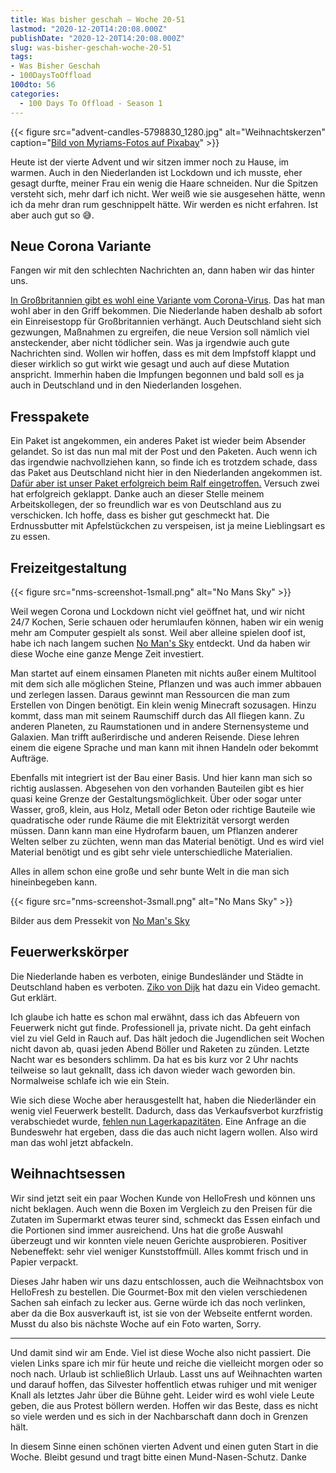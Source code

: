 ```yaml
---
title: Was bisher geschah – Woche 20-51
lastmod: "2020-12-20T14:20:08.000Z"
publishDate: "2020-12-20T14:20:08.000Z"
slug: was-bisher-geschah-woche-20-51
tags:
- Was Bisher Geschah
- 100DaysToOffload
100dto: 56
categories:
  - 100 Days To Offload - Season 1
---
```


{{< figure src="advent-candles-5798830_1280.jpg"  alt="Weihnachtskerzen" caption="[Bild von Myriams-Fotos auf Pixabay](https://pixabay.com/de/photos/advent-kerzen-kerzen-weihnachten-5798830/)" >}}

Heute ist der vierte Advent und wir sitzen immer noch zu Hause, im warmen. Auch in den Niederlanden ist Lockdown und ich musste, eher gesagt durfte, meiner Frau ein wenig die Haare schneiden. Nur die Spitzen versteht sich, mehr darf ich nicht. Wer weiß wie sie ausgesehen hätte, wenn ich da mehr dran rum geschnippelt hätte. Wir werden es nicht erfahren. Ist aber auch gut so 😅.

## Neue Corona Variante

Fangen wir mit den schlechten Nachrichten an, dann haben wir das hinter uns. 

[In Großbritannien gibt es wohl eine Variante vom Corona-Virus](https://www.tagesschau.de/ausland/grossbritannien-corona-mutation-101.html). Das hat man wohl aber in den Griff bekommen. Die Niederlande haben deshalb ab sofort ein Einreisestopp für Großbritannien verhängt. Auch Deutschland sieht sich gezwungen, Maßnahmen zu ergreifen, die neue Version soll nämlich viel ansteckender, aber nicht tödlicher sein. Was ja irgendwie auch gute Nachrichten sind. Wollen wir hoffen, dass es mit dem Impfstoff klappt und dieser wirklich so gut wirkt wie gesagt und auch auf diese Mutation anspricht. Immerhin haben die Impfungen begonnen und bald soll es ja auch in Deutschland und in den Niederlanden losgehen.

## Fresspakete

Ein Paket ist angekommen, ein anderes Paket ist wieder beim Absender gelandet. So ist das nun mal mit der Post und den Paketen. Auch wenn ich das irgendwie nachvollziehen kann, so finde ich es trotzdem schade, dass das Paket aus Deutschland nicht hier in den Niederlanden angekommen ist. [Dafür aber ist unser Paket erfolgreich beim Ralf eingetroffen.](https://monstropolis.wordpress.com/2020/12/16/snack-pack-aus-den-niederlanden/) Versuch zwei hat erfolgreich geklappt. Danke auch an dieser Stelle meinem Arbeitskollegen, der so freundlich war es von Deutschland aus zu verschicken. Ich hoffe, dass es bisher gut geschmeckt hat. Die Erdnussbutter mit Apfelstückchen zu verspeisen, ist ja meine Lieblingsart es zu essen. 

## Freizeitgestaltung

{{< figure src="nms-screenshot-1small.png" alt="No Mans Sky" >}}

Weil wegen Corona und Lockdown nicht viel geöffnet hat, und wir nicht 24/7 Kochen, Serie schauen oder herumlaufen können, haben wir ein wenig mehr am Computer gespielt als sonst. Weil aber alleine spielen doof ist, habe ich nach langem suchen [No Man's Sky](https://www.nomanssky.com/) entdeckt. Und da haben wir diese Woche eine ganze Menge Zeit investiert. 

Man startet auf einem einsamen Planeten mit nichts außer einem Multitool mit dem sich alle möglichen Steine, Pflanzen und was auch immer abbauen und zerlegen lassen. Daraus gewinnt man Ressourcen die man zum Erstellen von Dingen benötigt. Ein klein wenig Minecraft sozusagen. Hinzu kommt, dass man mit seinem Raumschiff durch das All fliegen kann. Zu anderen Planeten, zu Raumstationen und in andere Sternensysteme und Galaxien. Man trifft außerirdische und anderen Reisende. Diese lehren einem die eigene Sprache und man kann mit ihnen Handeln oder bekommt Aufträge. 

Ebenfalls mit integriert ist der Bau einer Basis. Und hier kann man sich so richtig auslassen. Abgesehen von den vorhanden Bauteilen gibt es hier quasi keine Grenze der Gestaltungsmöglichkeit. Über oder sogar unter Wasser, groß, klein, aus Holz, Metall oder Beton oder richtige Bauteile wie quadratische oder runde Räume die mit Elektrizität versorgt werden müssen. Dann kann man eine Hydrofarm bauen, um Pflanzen anderer Welten selber zu züchten, wenn man das Material benötigt. Und es wird viel Material benötigt und es gibt sehr viele unterschiedliche Materialien. 

Alles in allem schon eine große und sehr bunte Welt in die man sich hineinbegeben kann. 

{{< figure src="nms-screenshot-3small.png" alt="No Mans Sky" >}}

Bilder aus dem Pressekit von [No Man's Sky](https://www.nomanssky.com/press/#images)

## Feuerwerkskörper

Die Niederlande haben es verboten, einige Bundesländer und Städte in Deutschland haben es verboten. [Ziko von Dijk](https://www.youtube.com/watch?v=ZSPtcyntk4U) hat dazu ein Video gemacht. Gut erklärt. 

Ich glaube ich hatte es schon mal erwähnt, dass ich das Abfeuern von Feuerwerk nicht gut finde. Professionell ja, private nicht. Da geht einfach viel zu viel Geld in Rauch auf. Das hält jedoch die Jugendlichen seit Wochen nicht davon ab, quasi jeden Abend Böller und Raketen zu zünden. Letzte Nacht war es besonders schlimm. Da hat es bis kurz vor 2 Uhr nachts teilweise so laut geknallt, dass ich davon wieder wach geworden bin. Normalweise schlafe ich wie ein Stein. 

Wie sich diese Woche aber herausgestellt hat, haben die Niederländer ein wenig viel Feuerwerk bestellt. Dadurch, dass das Verkaufsverbot kurzfristig verabschiedet wurde, [fehlen nun Lagerkapazitäten](https://www.tagesschau.de/ausland/niederlande-silvester-feuerwerk-boeller-101.html). Eine Anfrage an die Bundeswehr hat ergeben, dass die das auch nicht lagern wollen. Also wird man das wohl jetzt abfackeln. 

## Weihnachtsessen

Wir sind jetzt seit ein paar Wochen Kunde von HelloFresh und können uns nicht beklagen. Auch wenn die Boxen im Vergleich zu den Preisen für die Zutaten im Supermarkt etwas teurer sind, schmeckt das Essen einfach und die Portionen sind immer ausreichend. Uns hat die große Auswahl überzeugt und wir konnten viele neuen Gerichte ausprobieren. Positiver Nebeneffekt: sehr viel weniger Kunststoffmüll. Alles kommt frisch und in Papier verpackt. 

Dieses Jahr haben wir uns dazu entschlossen, auch die Weihnachtsbox von HelloFresh zu bestellen. Die Gourmet-Box mit den vielen verschiedenen Sachen sah einfach zu lecker aus. Gerne würde ich das noch verlinken, aber da die Box ausverkauft ist, ist sie von der Webseite entfernt worden. Musst du also bis nächste Woche auf ein Foto warten, Sorry.

---

Und damit sind wir am Ende. Viel ist diese Woche also nicht passiert. Die vielen Links spare ich mir für heute und reiche die vielleicht morgen oder so noch nach. Urlaub ist schließlich Urlaub. Lasst uns auf Weihnachten warten und darauf hoffen, das Silvester hoffentlich etwas ruhiger und mit weniger Knall als letztes Jahr über die Bühne geht. Leider wird es wohl viele Leute geben, die aus Protest böllern werden. Hoffen wir das Beste, dass es nicht so viele werden und es sich in der Nachbarschaft dann doch in Grenzen hält. 

In diesem Sinne einen schönen vierten Advent und einen guten Start in die Woche. Bleibt gesund und tragt bitte einen Mund-Nasen-Schutz. Danke 
